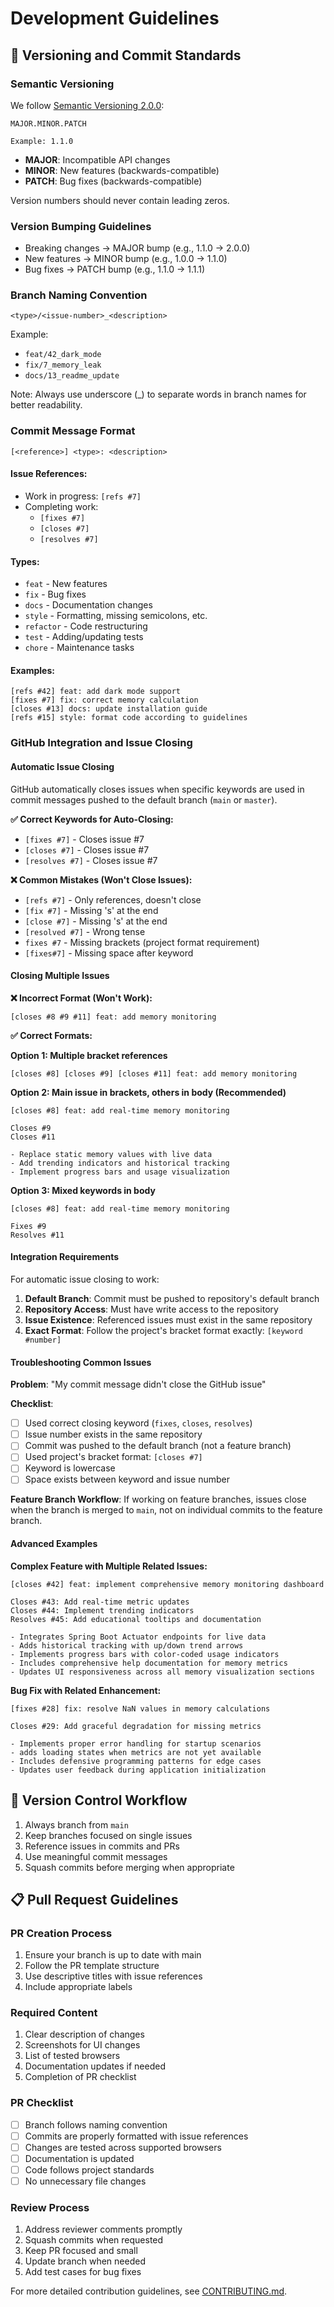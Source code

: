 # Development Guidelines

## 📝 Versioning and Commit Standards

### Semantic Versioning
We follow [Semantic Versioning 2.0.0](https://semver.org/):

```
MAJOR.MINOR.PATCH

Example: 1.1.0
```

- **MAJOR**: Incompatible API changes
- **MINOR**: New features (backwards-compatible)
- **PATCH**: Bug fixes (backwards-compatible)

Version numbers should never contain leading zeros.

### Version Bumping Guidelines
- Breaking changes -> MAJOR bump (e.g., 1.1.0 -> 2.0.0)
- New features -> MINOR bump (e.g., 1.0.0 -> 1.1.0)
- Bug fixes -> PATCH bump (e.g., 1.1.0 -> 1.1.1)

### Branch Naming Convention
```
<type>/<issue-number>_<description>
```

Example:
- `feat/42_dark_mode`
- `fix/7_memory_leak`
- `docs/13_readme_update`

Note: Always use underscore (_) to separate words in branch names for better readability.

### Commit Message Format
```
[<reference>] <type>: <description>
```

#### Issue References:
- Work in progress: `[refs #7]`
- Completing work: 
  - `[fixes #7]`
  - `[closes #7]`
  - `[resolves #7]`

#### Types:
- `feat` - New features
- `fix` - Bug fixes
- `docs` - Documentation changes
- `style` - Formatting, missing semicolons, etc.
- `refactor` - Code restructuring
- `test` - Adding/updating tests
- `chore` - Maintenance tasks

#### Examples:
```
[refs #42] feat: add dark mode support
[fixes #7] fix: correct memory calculation
[closes #13] docs: update installation guide
[refs #15] style: format code according to guidelines
```

### GitHub Integration and Issue Closing

#### Automatic Issue Closing
GitHub automatically closes issues when specific keywords are used in commit messages pushed to the default branch (`main` or `master`).

**✅ Correct Keywords for Auto-Closing:**
- `[fixes #7]` - Closes issue #7
- `[closes #7]` - Closes issue #7  
- `[resolves #7]` - Closes issue #7

**❌ Common Mistakes (Won't Close Issues):**
- `[refs #7]` - Only references, doesn't close
- `[fix #7]` - Missing 's' at the end
- `[close #7]` - Missing 's' at the end
- `[resolved #7]` - Wrong tense
- `fixes #7` - Missing brackets (project format requirement)
- `[fixes#7]` - Missing space after keyword

#### Closing Multiple Issues

**❌ Incorrect Format (Won't Work):**
```
[closes #8 #9 #11] feat: add memory monitoring
```

**✅ Correct Formats:**

**Option 1: Multiple bracket references**
```
[closes #8] [closes #9] [closes #11] feat: add memory monitoring
```

**Option 2: Main issue in brackets, others in body (Recommended)**
```
[closes #8] feat: add real-time memory monitoring

Closes #9
Closes #11

- Replace static memory values with live data
- Add trending indicators and historical tracking
- Implement progress bars and usage visualization
```

**Option 3: Mixed keywords in body**
```
[closes #8] feat: add real-time memory monitoring

Fixes #9
Resolves #11
```

#### Integration Requirements

For automatic issue closing to work:

1. **Default Branch**: Commit must be pushed to repository's default branch
2. **Repository Access**: Must have write access to the repository
3. **Issue Existence**: Referenced issues must exist in the same repository
4. **Exact Format**: Follow the project's bracket format exactly: `[keyword #number]`

#### Troubleshooting Common Issues

**Problem**: "My commit message didn't close the GitHub issue"

**Checklist**:
- [ ] Used correct closing keyword (`fixes`, `closes`, `resolves`)
- [ ] Issue number exists in the same repository
- [ ] Commit was pushed to the default branch (not a feature branch)
- [ ] Used project's bracket format: `[closes #7]`
- [ ] Keyword is lowercase
- [ ] Space exists between keyword and issue number

**Feature Branch Workflow**: 
If working on feature branches, issues close when the branch is merged to `main`, not on individual commits to the feature branch.

#### Advanced Examples

**Complex Feature with Multiple Related Issues:**
```
[closes #42] feat: implement comprehensive memory monitoring dashboard

Closes #43: Add real-time metric updates
Closes #44: Implement trending indicators
Resolves #45: Add educational tooltips and documentation

- Integrates Spring Boot Actuator endpoints for live data
- Adds historical tracking with up/down trend arrows  
- Implements progress bars with color-coded usage indicators
- Includes comprehensive help documentation for memory metrics
- Updates UI responsiveness across all memory visualization sections
```

**Bug Fix with Related Enhancement:**
```
[fixes #28] fix: resolve NaN values in memory calculations

Closes #29: Add graceful degradation for missing metrics

- Implements proper error handling for startup scenarios
- adds loading states when metrics are not yet available
- Includes defensive programming patterns for edge cases
- Updates user feedback during application initialization
```

## 🔄 Version Control Workflow

1. Always branch from `main`
2. Keep branches focused on single issues
3. Reference issues in commits and PRs
4. Use meaningful commit messages
5. Squash commits before merging when appropriate

## 📋 Pull Request Guidelines

### PR Creation Process
1. Ensure your branch is up to date with main
2. Follow the PR template structure
3. Use descriptive titles with issue references
4. Include appropriate labels

### Required Content
1. Clear description of changes
2. Screenshots for UI changes
3. List of tested browsers
4. Documentation updates if needed
5. Completion of PR checklist

### PR Checklist
- [ ] Branch follows naming convention
- [ ] Commits are properly formatted with issue references
- [ ] Changes are tested across supported browsers
- [ ] Documentation is updated
- [ ] Code follows project standards
- [ ] No unnecessary file changes

### Review Process
1. Address reviewer comments promptly
2. Squash commits when requested
3. Keep PR focused and small
4. Update branch when needed
5. Add test cases for bug fixes

For more detailed contribution guidelines, see [CONTRIBUTING.md](../CONTRIBUTING.md).
